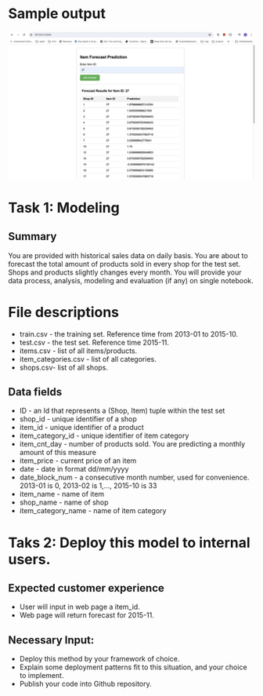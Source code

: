 # Sample output
![Project Image](./sample_output.png)

# Task 1: Modeling

## Summary

You are provided with historical sales data on daily basis. You are about to forecast the total amount of products sold in every shop for the test set. Shops and products slightly changes every month.
You will provide your data process, analysis, modeling and evaluation (if any) on single notebook.

# File descriptions

- train.csv - the training set. Reference time from 2013-01 to 2015-10.
- test.csv - the test set. Reference time 2015-11.
- items.csv - list of all items/products.
- item_categories.csv  - list of all categories.
- shops.csv- list of all shops.

## Data fields

- ID - an Id that represents a (Shop, Item) tuple within the test set
- shop_id - unique identifier of a shop
- item_id - unique identifier of a product
- item_category_id - unique identifier of item category
- item_cnt_day - number of products sold. You are predicting a monthly amount of this measure
- item_price - current price of an item
- date - date in format dd/mm/yyyy
- date_block_num - a consecutive month number, used for convenience. 2013-01 is 0, 2013-02 is 1,..., 2015-10 is 33
- item_name - name of item
- shop_name - name of shop
- item_category_name - name of item category

# Taks 2: Deploy this model to internal users.

## Expected customer experience

- User will input in web page a item_id. 
- Web page will return forecast for 2015-11.

## Necessary Input: 

- Deploy this method by your framework of choice.
- Explain some deployment patterns fit to this situation, and your choice to implement.
- Publish your code into Github repository.

